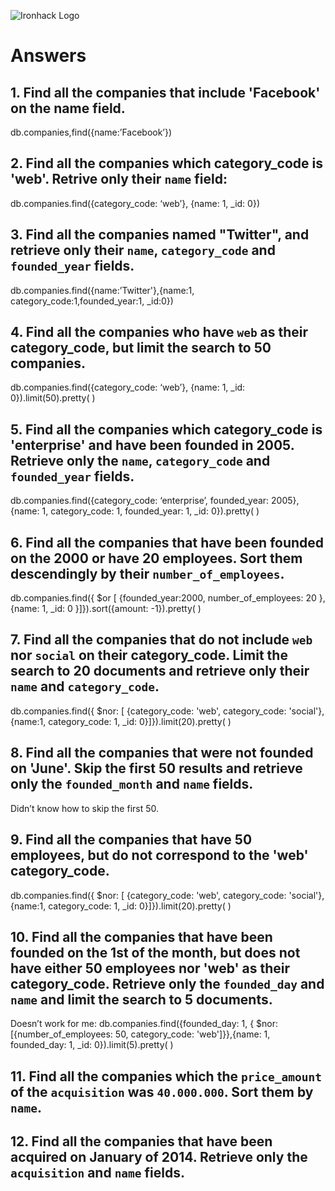 ![Ironhack Logo](https://i.imgur.com/1QgrNNw.png)

# Answers

## 1. Find all the companies that include 'Facebook' on the **name** field.

db.companies,find({name:’Facebook’})

 ## 2. Find all the companies which **category_code** is 'web'. Retrive only their `name` field:

db.companies.find({category_code: ‘web’}, {name: 1, _id: 0})

## 3. Find all the companies named "Twitter", and retrieve only their `name`, `category_code` and `founded_year` fields.

db.companies.find({name:’Twitter'},{name:1, category_code:1,founded_year:1, _id:0})

## 4. Find all the companies who have `web` as their **category_code**, but limit the search to 50 companies.

db.companies.find({category_code: ‘web’}, {name: 1, _id: 0}).limit(50).pretty( )

## 5. Find all the companies which **category_code** is 'enterprise' and have been founded in 2005. Retrieve only the `name`, `category_code` and `founded_year` fields.

 db.companies.find({category_code: ‘enterprise’, founded_year: 2005}, {name: 1, category_code: 1, founded_year: 1, _id: 0}).pretty( )

## 6. Find all the companies that have been **founded** on the 2000 or have 20 **employees**. Sort them descendingly by their `number_of_employees`.

db.companies.find({ $or [ {founded_year:2000, number_of_employees: 20 }, {name: 1, _id: 0 }]}).sort({amount: -1}).pretty( )


## 7. Find all the companies that do not include `web` nor `social` on their **category_code**. Limit the search to 20 documents and retrieve only their `name` and `category_code`.

db.companies.find({ $nor: [ {category_code: 'web', category_code: 'social'}, {name:1, category_code: 1, _id: 0}]}).limit(20).pretty( )


## 8. Find all the companies that were not **founded** on 'June'. Skip the first 50 results and retrieve only the `founded_month` and `name` fields.

Didn’t know how to skip the first 50.

## 9. Find all the companies that have 50 employees, but do not correspond to the 'web' **category_code**. 

db.companies.find({ $nor: [ {category_code: 'web', category_code: 'social'}, {name:1, category_code: 1, _id: 0}]}).limit(20).pretty( )

## 10. Find all the companies that have been founded on the 1st of the month, but does not have either 50 employees nor 'web' as their **category_code**. Retrieve only the `founded_day` and `name` and limit the search to 5 documents.

Doesn’t work for me: db.companies.find({founded_day: 1, { $nor: [{number_of_employees: 50, category_code: 'web']}},{name: 1, founded_day: 1, _id: 0}).limit(5).pretty( )

## 11. Find all the companies which the `price_amount` of the `acquisition` was **`40.000.000`**. Sort them by `name`.

## 12. Find all the companies that have been acquired on January of 2014. Retrieve only the `acquisition` and `name` fields.

